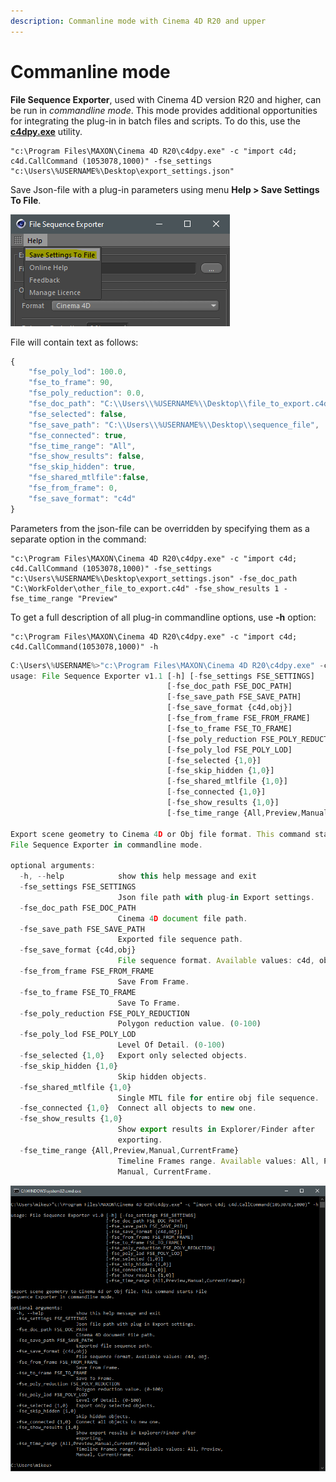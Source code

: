 ```yaml
---
description: Commanline mode with Cinema 4D R20 and upper
---
```


# Commanline mode

**File Sequence Exporter**, used with Cinema 4D version R20 and higher, can be run in _commandline mode_. This mode provides additional opportunities for integrating the plug-in in batch files and scripts. To do this, use the [**c4dpy.exe**](https://developers.maxon.net/docs/Cinema4DPythonSDK/html/manuals/introduction/python_c4dpy.html) utility.

```text
"c:\Program Files\MAXON\Cinema 4D R20\c4dpy.exe" -c "import c4d; c4d.CallCommand (1053078,1000)" -fse_settings "c:\Users\%USERNAME%\Desktop\export_settings.json"
```

Save Json-file with a plug-in parameters using menu **Help &gt; Save Settings To File**. 

![](../.gitbook/assets/image%20%281%29.png)

File will contain text as follows:

```javascript
{
	"fse_poly_lod": 100.0, 
	"fse_to_frame": 90, 
	"fse_poly_reduction": 0.0, 
	"fse_doc_path": "C:\\Users\\%USERNAME%\\Desktop\\file_to_export.c4d", 
	"fse_selected": false, 
	"fse_save_path": "C:\\Users\\%USERNAME%\\Desktop\\sequence_file", 
	"fse_connected": true, 
	"fse_time_range": "All", 
	"fse_show_results": false, 
	"fse_skip_hidden": true,
	"fse_shared_mtlfile":false, 
	"fse_from_frame": 0, 
	"fse_save_format": "c4d"
}
```



Parameters from the json-file can be overridden by specifying them as a separate option in the command:

```text
"c:\Program Files\MAXON\Cinema 4D R20\c4dpy.exe" -c "import c4d; c4d.CallCommand (1053078,1000)" -fse_settings "c:\Users\%USERNAME%\Desktop\export_settings.json" -fse_doc_path "C:\WorkFolder\other_file_to_export.c4d" -fse_show_results 1 -fse_time_range "Preview"
```

To get a full description of all plug-in commandline options, use **-h** option: 

```text
"c:\Program Files\MAXON\Cinema 4D R20\c4dpy.exe" -c "import c4d; c4d.CallCommand(1053078,1000)" -h
```

```typescript
C:\Users\%USERNAME%>"c:\Program Files\MAXON\Cinema 4D R20\c4dpy.exe" -c "import c4d; c4d.CallCommand(1053078,1000)" -h
usage: File Sequence Exporter v1.1 [-h] [-fse_settings FSE_SETTINGS]
                                   [-fse_doc_path FSE_DOC_PATH]
                                   [-fse_save_path FSE_SAVE_PATH]
                                   [-fse_save_format {c4d,obj}]
                                   [-fse_from_frame FSE_FROM_FRAME]
                                   [-fse_to_frame FSE_TO_FRAME]
                                   [-fse_poly_reduction FSE_POLY_REDUCTION]
                                   [-fse_poly_lod FSE_POLY_LOD]
                                   [-fse_selected {1,0}]
                                   [-fse_skip_hidden {1,0}]
                                   [-fse_shared_mtlfile {1,0}]
                                   [-fse_connected {1,0}]
                                   [-fse_show_results {1,0}]
                                   [-fse_time_range {All,Preview,Manual,CurrentFrame}]

Export scene geometry to Cinema 4D or Obj file format. This command starts
File Sequence Exporter in commandline mode.

optional arguments:
  -h, --help            show this help message and exit
  -fse_settings FSE_SETTINGS
                        Json file path with plug-in Export settings.
  -fse_doc_path FSE_DOC_PATH
                        Cinema 4D document file path.
  -fse_save_path FSE_SAVE_PATH
                        Exported file sequence path.
  -fse_save_format {c4d,obj}
                        File sequence format. Available values: c4d, obj.
  -fse_from_frame FSE_FROM_FRAME
                        Save From Frame.
  -fse_to_frame FSE_TO_FRAME
                        Save To Frame.
  -fse_poly_reduction FSE_POLY_REDUCTION
                        Polygon reduction value. (0-100)
  -fse_poly_lod FSE_POLY_LOD
                        Level Of Detail. (0-100)
  -fse_selected {1,0}   Export only selected objects.
  -fse_skip_hidden {1,0}
                        Skip hidden objects.
  -fse_shared_mtlfile {1,0}
                        Single MTL file for entire obj file sequence.
  -fse_connected {1,0}  Connect all objects to new one.
  -fse_show_results {1,0}
                        Show export results in Explorer/Finder after
                        exporting.
  -fse_time_range {All,Preview,Manual,CurrentFrame}
                        Timeline Frames range. Available values: All, Preview,
                        Manual, CurrentFrame.
```

![](../.gitbook/assets/image%20%282%29.png)





